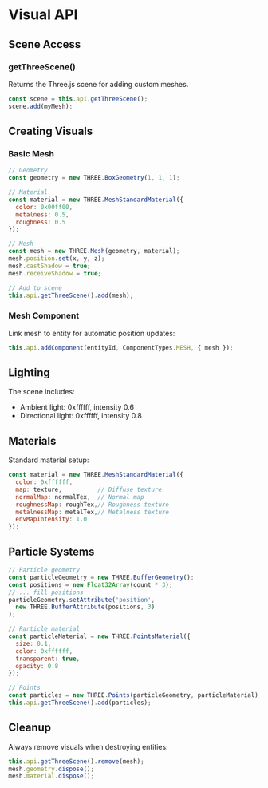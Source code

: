 # Visual API

## Scene Access

### getThreeScene()
Returns the Three.js scene for adding custom meshes.
```javascript
const scene = this.api.getThreeScene();
scene.add(myMesh);
```

## Creating Visuals

### Basic Mesh
```javascript
// Geometry
const geometry = new THREE.BoxGeometry(1, 1, 1);

// Material
const material = new THREE.MeshStandardMaterial({
  color: 0x00ff00,
  metalness: 0.5,
  roughness: 0.5
});

// Mesh
const mesh = new THREE.Mesh(geometry, material);
mesh.position.set(x, y, z);
mesh.castShadow = true;
mesh.receiveShadow = true;

// Add to scene
this.api.getThreeScene().add(mesh);
```

### Mesh Component
Link mesh to entity for automatic position updates:
```javascript
this.api.addComponent(entityId, ComponentTypes.MESH, { mesh });
```

## Lighting
The scene includes:
- Ambient light: 0xffffff, intensity 0.6
- Directional light: 0xffffff, intensity 0.8

## Materials
Standard material setup:
```javascript
const material = new THREE.MeshStandardMaterial({
  color: 0xffffff,
  map: texture,          // Diffuse texture
  normalMap: normalTex,  // Normal map
  roughnessMap: roughTex,// Roughness texture
  metalnessMap: metalTex,// Metalness texture
  envMapIntensity: 1.0
});
```

## Particle Systems
```javascript
// Particle geometry
const particleGeometry = new THREE.BufferGeometry();
const positions = new Float32Array(count * 3);
// ... fill positions
particleGeometry.setAttribute('position', 
  new THREE.BufferAttribute(positions, 3)
);

// Particle material
const particleMaterial = new THREE.PointsMaterial({
  size: 0.1,
  color: 0xffffff,
  transparent: true,
  opacity: 0.8
});

// Points
const particles = new THREE.Points(particleGeometry, particleMaterial);
this.api.getThreeScene().add(particles);
```

## Cleanup
Always remove visuals when destroying entities:
```javascript
this.api.getThreeScene().remove(mesh);
mesh.geometry.dispose();
mesh.material.dispose();
```